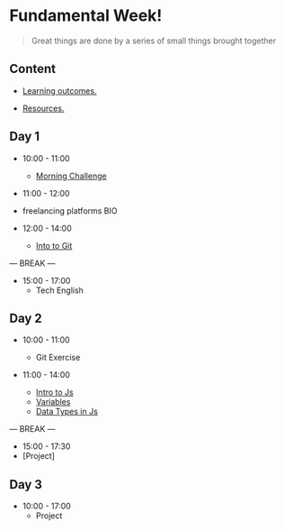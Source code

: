 
# Fundamental Week!

> Great things are done by a series of small things brought together

  

## Content

  

- [Learning outcomes.](./learning-outcomes.md)

- [Resources.](./resources.md)

  

  

## Day 1

  

- 10:00 - 11:00
   - [Morning Challenge](https://hackmd.io/kQio8HXGSzy2PGisL30OIg?view)

 - 11:00 - 12:00
  - freelancing platforms BIO

- 12:00 - 14:00
  - [Into to Git](./Git%26Github.md)

— BREAK —

- 15:00 - 17:00
  - Tech English



## Day 2
 
- 10:00 - 11:00
  - Git Exercise 
 
- 11:00 - 14:00
  - [Intro to Js](./Intro-to-js.md)
  - [Variables](./variablesandConstant.md) 
  - [Data Types in Js](./datatypes.md)

— BREAK —
- 15:00 - 17:30
 - [Project]

## Day 3
 
- 10:00 - 17:00
  - Project 






